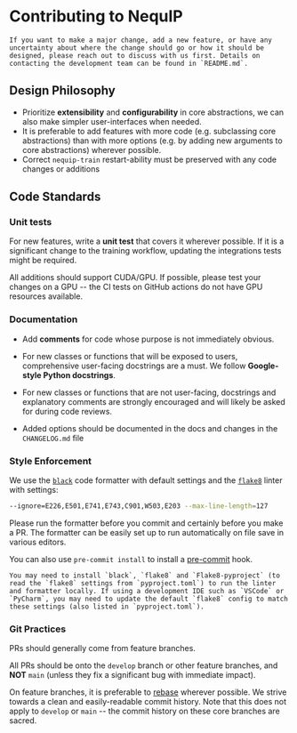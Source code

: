 # Contributing to NequIP

```{note}
If you want to make a major change, add a new feature, or have any uncertainty about where the change should go or how it should be designed, please reach out to discuss with us first. Details on contacting the development team can be found in `README.md`. 
```

## Design Philosophy

- Prioritize **extensibility** and **configurability** in core abstractions, we can also make simpler user-interfaces when needed.
- It is preferable to add features with more code (e.g. subclassing core abstractions) than with more options (e.g. by adding new arguments to core abstractions) wherever possible.
- Correct `nequip-train` restart-ability must be preserved with any code changes or additions

## Code Standards

### Unit tests

For new features, write a **unit test** that covers it wherever possible. If it is a significant change to the training workflow, updating the integrations tests might be required.

All additions should support CUDA/GPU. If possible, please test your changes on a GPU -- the CI tests on GitHub actions do not have GPU resources available.

### Documentation

- Add **comments** for code whose purpose is not immediately obvious.

- For new classes or functions that will be exposed to users, comprehensive user-facing docstrings are a must. We follow **Google-style Python docstrings**.

- For new classes or functions that are not user-facing, docstrings and explanatory comments are strongly encouraged and will likely be asked for during code reviews.

- Added options should be documented in the docs and changes in the `CHANGELOG.md` file

### Style Enforcement

We use the [`black`](https://black.readthedocs.io/en/stable/index.html) code formatter with default settings and the [`flake8`](https://flake8.pycqa.org/en/latest/) linter with settings:

```bash
--ignore=E226,E501,E741,E743,C901,W503,E203 --max-line-length=127
```

Please run the formatter before you commit and certainly before you make a PR. The formatter can be easily set up to run automatically on file save in various editors.
  
You can also use ``pre-commit install`` to install a [pre-commit](https://pre-commit.com/) hook.

```{tip}
You may need to install `black`, `flake8` and `Flake8-pyproject` (to read the `flake8` settings from `pyproject.toml`) to run the linter and formatter locally. If using a development IDE such as `VSCode` or `PyCharm`, you may need to update the default `flake8` config to match these settings (also listed in `pyproject.toml`).
```

### Git Practices

PRs should generally come from feature branches.

All PRs should be onto the `develop` branch or other feature branches, and **NOT** `main` (unless they fix a significant bug with immediate impact).

On feature branches, it is preferable to [rebase](https://docs.github.com/en/get-started/using-git/about-git-rebase) wherever possible. We strive towards a clean and easily-readable commit history. Note that this does not apply to `develop` or `main` -- the commit history on these core branches are sacred.